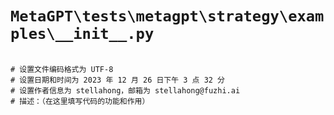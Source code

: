 # `MetaGPT\tests\metagpt\strategy\examples\__init__.py`

```

# 设置文件编码格式为 UTF-8
# 设置日期和时间为 2023 年 12 月 26 日下午 3 点 32 分
# 设置作者信息为 stellahong，邮箱为 stellahong@fuzhi.ai
# 描述：（在这里填写代码的功能和作用）

```